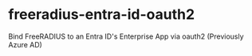 # freeradius-entra-id-oauth2
Bind FreeRADIUS to an Entra ID's Enterprise App via oauth2 (Previously Azure AD)
